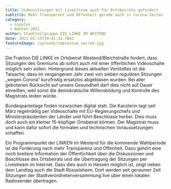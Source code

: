 ```yaml
---
title: Videositzungen mit Livestream auch für Ortsbeiräte gefordert
subtitle: Mehr Transparent und Offenheit gerade auch in Corona-Zeiten
category:
  - Lokales
  - Wahlen 2021
author: Stadtteilgruppe DIE LINKE IM WESTEND
date: 2021-01-15T19:41:32.786Z
featureImage: /uploads/impressum_secred.jpg
---
```

Die Fraktion DIE LINKE im Ortsbeirat Westend/Bleichstraße fordert, dass Sitzungen des Gremiums ab sofort auch mit einer öffentlichen Videoschalte möglich sein sollen. Hintergrund dieses aktuellen Vorstoßes ist die Tatsache, dass im vergangenen Jahr zwei von sieben regulären Sitzungen „wegen Corona“ kurzfristig ersatzlos abgeblasen wurden. Bei aller gebotenen Rücksicht auf unsere Gesundheit darf dies nicht auf Dauer einreißen, weil sonst die demokratische Willensbildung und Kontrolle des Magistrats leiden würde.

Bundesparteitage finden inzwischen digital statt. Die Kanzlerin tagt seit März regelmäßig per Videoschalte mit EU-Regierungschefs und Ministerpräsidenten der Länder und führt Beschlüsse herbei. Dies muss doch auch ein kleiner 15-köpfiger Ortsbeirat können. Der Magistrat muss und kann dafür sofort die formalen und technischen Voraussetzungen schaffen.

Ein Programmpunkt der LINKEN im Westend für die kommende Wahlperiode ist die Forderung nach mehr Transparenz und Offenheit. Dazu gehört eine noch breitere Information der Öffentlichkeit über die Diskussionen und Beschlüsse des Ortsbeirats und die Übertragung der Sitzungen per Livestream im Internet. Dass dies auch in Hessen möglich ist, zeigt neben dem Landtag auch die Stadt Rüsselsheim. Dort werden seit geraumer Zeit Sitzungen der Stadtverordnetenversammlung live über einen lokalen Radiosender übertragen.

 

<!--EndFragment-->